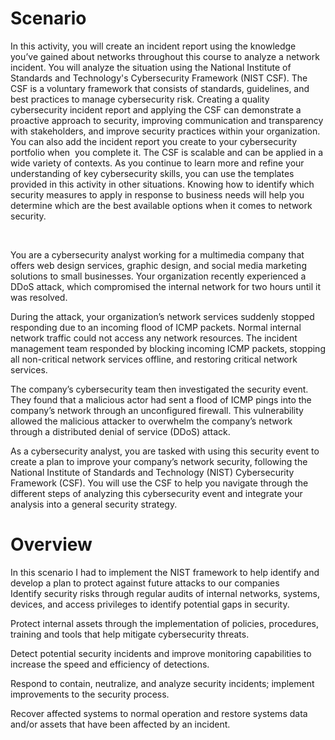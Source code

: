 # Scenario 

In this activity, you will create an incident report using the knowledge you’ve gained about networks throughout this course to analyze a network incident. You will analyze the situation using the National Institute of Standards and Technology's Cybersecurity Framework (NIST CSF). The CSF is a voluntary framework that consists of standards, guidelines, and best practices to manage cybersecurity risk. Creating a quality cybersecurity incident report and applying the CSF can demonstrate a proactive approach to security, improving communication and transparency with stakeholders, and improve security practices within your organization. You can also add the incident report you create to your cybersecurity portfolio when  you complete it.
The CSF is scalable and can be applied in a wide variety of contexts. As you continue to learn more and refine your understanding of key cybersecurity skills, you can use the templates provided in this activity in other situations. Knowing how to identify which security measures to apply in response to business needs will help you determine which are the best available options when it comes to network security.

<br>

You are a cybersecurity analyst working for a multimedia company that offers web design services, graphic design, and social media marketing solutions to small businesses. Your organization recently experienced a DDoS attack, which compromised the internal network for two hours until it was resolved.

During the attack, your organization’s network services suddenly stopped responding due to an incoming flood of ICMP packets. Normal internal network traffic could not access any network resources. The incident management team responded by blocking incoming ICMP packets, stopping all non-critical network services offline, and restoring critical network services. 

The company’s cybersecurity team then investigated the security event. They found that a malicious actor had sent a flood of ICMP pings into the company’s network through an unconfigured firewall. This vulnerability allowed the malicious attacker to overwhelm the company’s network through a distributed denial of service (DDoS) attack. 

As a cybersecurity analyst, you are tasked with using this security event to create a plan to improve your company’s network security, following the National Institute of Standards and Technology (NIST) Cybersecurity Framework (CSF). You will use the CSF to help you navigate through the different steps of analyzing this cybersecurity event and integrate your analysis into a general security strategy.

# Overview 

In this scenario I had to implement the NIST framework to help identify and develop a plan to protect against future attacks to our companies 
<br>
Identify security risks through regular audits of internal networks, systems, devices, and access privileges to identify potential gaps in security. 

Protect internal assets through the implementation of policies, procedures, training and tools that help mitigate cybersecurity threats. 

Detect potential security incidents and improve monitoring capabilities to increase the speed and efficiency of detections. 

Respond to contain, neutralize, and analyze security incidents; implement improvements to the security process. 

Recover affected systems to normal operation and restore systems data and/or assets that have been affected by an incident. 



